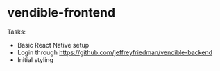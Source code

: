 # vendible-frontend

Tasks:
- Basic React Native setup
- Login through https://github.com/jeffreyfriedman/vendible-backend
- Initial styling
